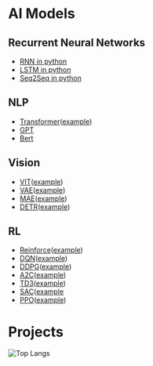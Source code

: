# AI Models
## Recurrent Neural Networks
- [RNN in python](https://github.com/5121eun/base/blob/main/rnn.ipynb)
- [LSTM in python](https://github.com/5121eun/base/blob/main/lstm.ipynb)
- [Seq2Seq in python](https://github.com/5121eun/base/blob/main/seq2seq.ipynb)

## NLP
- [Transformer](https://github.com/5121eun/dl/blob/main/models/transformer.py)([example](https://github.com/5121eun/dl/blob/main/transformer_example.ipynb))
- [GPT](https://github.com/5121eun/dl/blob/main/models/gpt.py)
- [Bert](https://github.com/5121eun/dl/blob/main/models/bert.py)

## Vision
- [VIT](https://github.com/5121eun/dl/blob/main/models/vit.py)([example](https://github.com/5121eun/dl/blob/main/vit_example.ipynb))
- [VAE](https://github.com/5121eun/dl/blob/main/models/vae.py)([example](https://github.com/5121eun/dl/blob/main/vae_example.ipynb))
- [MAE](https://github.com/5121eun/dl/blob/main/models/mae.py)([example](https://github.com/5121eun/dl/blob/main/mae_example.ipynb))
- [DETR](https://github.com/5121eun/dl/blob/main/models/detr.py)([example](https://github.com/5121eun/dl/blob/main/detr_example.ipynb))

## RL
- [Reinforce](https://github.com/5121eun/rl/blob/master/models/reinforce.py)([example](https://github.com/5121eun/rl/blob/master/reinforce_exam.ipynb))
- [DQN](https://github.com/5121eun/rl/blob/master/models/dqn.py)([example](https://github.com/5121eun/rl/blob/master/dqn_exam.ipynb))
- [DDPG](https://github.com/5121eun/rl/blob/master/models/ddpg.py)([example](https://github.com/5121eun/rl/blob/master/ddpg_exam.ipynb))
- [A2C](https://github.com/5121eun/rl/blob/master/models/a2c.py)([example](https://github.com/5121eun/rl/blob/master/a2c_exam.ipynb))
- [TD3](https://github.com/5121eun/rl/blob/master/models/td3.py)([example](https://github.com/5121eun/rl/blob/master/td3_exam.ipynb))
- [SAC](https://github.com/5121eun/rl/blob/master/models/sac.py)([example](https://github.com/5121eun/rl/blob/master/sac_exam.ipynb)
- [PPO](https://github.com/5121eun/rl/blob/master/models/ppo.py)([example](https://github.com/5121eun/rl/blob/master/ppo_exam.ipynb))

# Projects

![Top Langs](https://github-readme-stats.vercel.app/api/top-langs/?username=5121eun&layout=compact)
